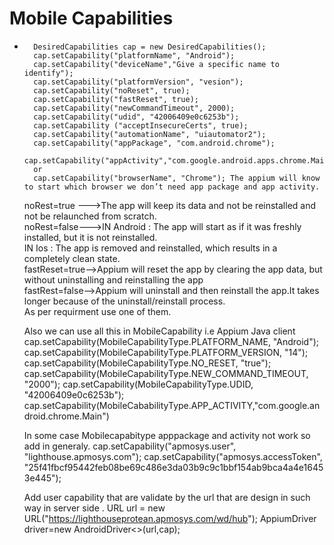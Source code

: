 # Mobile Capabilities

*		DesiredCapabilities cap = new DesiredCapabilities();
		cap.setCapability("platformName", "Android");
		cap.setCapability("deviceName","Give a specific name to identify");
		cap.setCapability("platformVersion", "vesion");
		cap.setCapability("noReset", true);  
		cap.setCapability("fastReset", true);
		cap.setCapability("newCommandTimeout", 2000);
		cap.setCapability("udid", "42006409e0c6253b");
		cap.setCapability ("acceptInsecureCerts", true);
		cap.setCapability("automationName", "uiautomator2");
		cap.setCapability("appPackage", "com.android.chrome");
	    cap.setCapability("appActivity","com.google.android.apps.chrome.Main");
		or 
		cap.setCapability("browserName", "Chrome"); The appium will know to start which browser we don’t need app package and app activity.

	
	noRest=true --->The app will keep its data and not be reinstalled and not be relaunched 		       from scratch.	  
	noRest=false--->IN Android : The app will start as if it was freshly installed, 				     but it is not reinstalled.   
                   IN Ios    : The app is removed and reinstalled, which results 					in a completely clean state.  
	fastReset=true-->Appium will reset the app by clearing the app data, but without   		     uninstalling and reinstalling the app   
	fastRest=false-->Appium will uninstall and then reinstall the app.It takes 				longer because of the uninstall/reinstall process.  
	 As per requirment use one of them.
	

	
	
	
				  
  


	Also we can use all this in MobileCapability i.e  Appium Java client   
		cap.setCapability(MobileCapabilityType.PLATFORM_NAME, "Android");
		cap.setCapability(MobileCapabilityType.PLATFORM_VERSION, "14");
		cap.setCapability(MobileCapabilityType.NO_RESET, "true");
		cap.setCapability(MobileCapabilityType.NEW_COMMAND_TIMEOUT, "2000");
		cap.setCapability(MobileCapabilityType.UDID, "42006409e0c6253b");  
		cap.setCapability(MobileCababilityType.APP_ACTIVITY,"com.google.android.chrome.Main")
		 
	In some case Mobilecapabitype apppackage and activity not work so add in generaly.
	cap.setCapability("apmosys.user", "lighthouse.apmosys.com");
	cap.setCapability("apmosys.accessToken",
	"25f41fbcf95442feb08be69c486e3da03b9c9c1bbf154ab9bca4a4e16453e445");


	Add user capability that are validate by the url that are design in such way in server side .
	URL url = new URL("https://lighthouseprotean.apmosys.com/wd/hub");
	AppiumDriver<WebElement> driver=new AndroidDriver<>(url,cap);